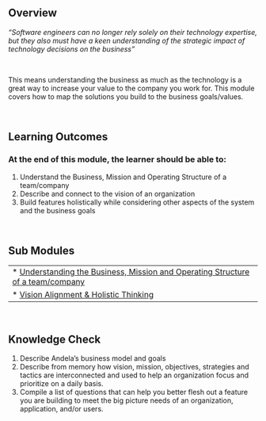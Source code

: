 ## **Overview**

<i> “Software engineers can no longer rely solely on their technology expertise, but they also must have a keen understanding of the strategic impact of technology decisions on the business” </i>

<br />

This means understanding the business as much as the technology is a great way to increase your value to the company you work for. This module covers how to map the solutions you build to the business goals/values.

<br />


## **Learning Outcomes**
### **At the end of this module, the learner should be able to:**
1. Understand the Business, Mission and Operating Structure of a team/company
2. Describe and connect to the vision of an organization
3. Build features holistically while considering other aspects of the system and the business goals


<br />

## **Sub Modules**
                       
|                          |
| ------------------------ |
| * [Understanding the Business, Mission and Operating Structure of a team/company](..0/Understand-business-submodule.md)  |
| * [Vision Alignment & Holistic Thinking](..0/Vision-alignment-Submodule.md)                        |

<br />

## **Knowledge Check**
1. Describe Andela’s business model and goals
2. Describe from memory how vision, mission, objectives, strategies and tactics are interconnected and used to help an organization focus and prioritize on a daily basis.
3. Compile a list of questions that can help you better flesh out a feature you are building to meet the big picture needs of an organization, application, and/or users.
